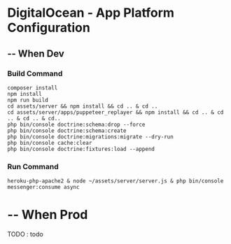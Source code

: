# DigitalOcean - App Platform Configuration

## -- When Dev
### Build Command

~~~
composer install
npm install
npm run build
cd assets/server && npm install && cd .. & cd ..
cd assets/server/apps/puppeteer_replayer && npm install && cd .. & cd .. & cd .. & cd..
php bin/console doctrine:schema:drop --force
php bin/console doctrine:schema:create
php bin/console doctrine:migrations:migrate --dry-run
php bin/console cache:clear
php bin/console doctrine:fixtures:load --append
~~~

### Run Command

~~~
heroku-php-apache2 & node ~/assets/server/server.js & php bin/console messenger:consume async
~~~

# -- When Prod

TODO : todo